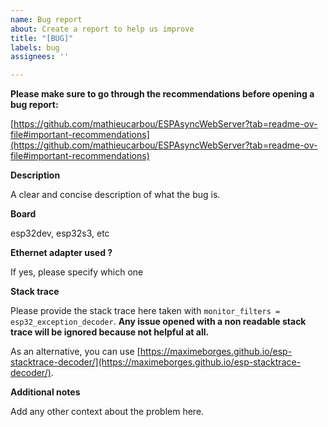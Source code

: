 ```yaml
---
name: Bug report
about: Create a report to help us improve
title: "[BUG]"
labels: bug
assignees: ''

---
```


**Please make sure to go through the recommendations before opening a bug report:**

[https://github.com/mathieucarbou/ESPAsyncWebServer?tab=readme-ov-file#important-recommendations](https://github.com/mathieucarbou/ESPAsyncWebServer?tab=readme-ov-file#important-recommendations)

**Description**

A clear and concise description of what the bug is.

**Board**

esp32dev, esp32s3, etc

**Ethernet adapter used ?**

If yes, please specify which one

**Stack trace**

Please provide the stack trace here taken with `monitor_filters = esp32_exception_decoder`.
**Any issue opened with a non readable stack trace will be ignored because not helpful at all.**

As an alternative, you can use [https://maximeborges.github.io/esp-stacktrace-decoder/](https://maximeborges.github.io/esp-stacktrace-decoder/).

**Additional notes**

Add any other context about the problem here.
